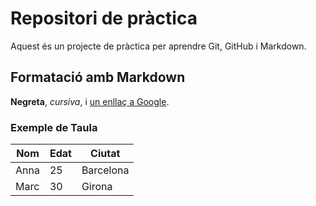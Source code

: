 # Repositori de pràctica

Aquest és un projecte de pràctica per aprendre Git, GitHub i Markdown.

## Formatació amb Markdown

**Negreta**, *cursiva*, i [un enllaç a Google](https://www.google.com).

### Exemple de Taula

| Nom      | Edat | Ciutat     |
|----------|------|-----------|
| Anna     | 25   | Barcelona |
| Marc     | 30   | Girona    |
